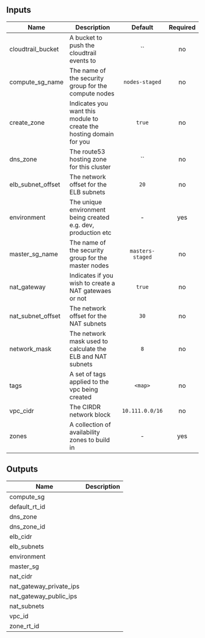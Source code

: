 
## Inputs

| Name | Description | Default | Required |
|------|-------------|:-----:|:-----:|
| cloudtrail_bucket | A bucket to push the cloudtrail events to | `` | no |
| compute_sg_name | The name of the security group for the compute nodes | `nodes-staged` | no |
| create_zone | Indicates you want this module to create the hosting domain for you | `true` | no |
| dns_zone | The route53 hosting zone for this cluster | `` | no |
| elb_subnet_offset | The network offset for the ELB subnets | `20` | no |
| environment | The unique environment being created e.g. dev, production etc | - | yes |
| master_sg_name | The name of the security group for the master nodes | `masters-staged` | no |
| nat_gateway | Indicates if you wish to create a NAT gatewaes or not | `true` | no |
| nat_subnet_offset | The network offset for the NAT subnets | `30` | no |
| network_mask | The network mask used to calculate the ELB and NAT subnets | `8` | no |
| tags | A set of tags applied to the vpc being created | `<map>` | no |
| vpc_cidr | The CIRDR network block | `10.111.0.0/16` | no |
| zones | A collection of availability zones to build in | - | yes |

## Outputs

| Name | Description |
|------|-------------|
| compute_sg |  |
| default_rt_id |  |
| dns_zone |  |
| dns_zone_id |  |
| elb_cidr |  |
| elb_subnets |  |
| environment |  |
| master_sg |  |
| nat_cidr |  |
| nat_gateway_private_ips |  |
| nat_gateway_public_ips |  |
| nat_subnets |  |
| vpc_id |  |
| zone_rt_id |  |

